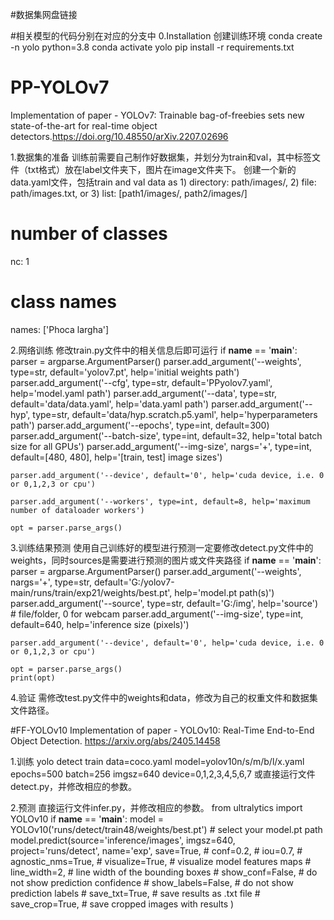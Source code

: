 #数据集网盘链接

#相关模型的代码分别在对应的分支中
0.Installation
创建训练环境
conda create -n yolo python=3.8
conda activate yolo
pip install -r requirements.txt


# PP-YOLOv7
Implementation of paper - YOLOv7: Trainable bag-of-freebies sets new state-of-the-art for real-time object detectors.https://doi.org/10.48550/arXiv.2207.02696

1.数据集的准备
训练前需要自己制作好数据集，并划分为train和val，其中标签文件（txt格式）放在label文件夹下，图片在image文件夹下。
创建一个新的data.yaml文件，包括train and val data as 1) directory: path/images/, 2) file: path/images.txt, or 3) list: [path1/images/, path2/images/]
# number of classes
nc: 1
# class names
names: ['Phoca largha']

2.网络训练
修改train.py文件中的相关信息后即可运行
if __name__ == '__main__':
    parser = argparse.ArgumentParser()
    parser.add_argument('--weights', type=str, default='yolov7.pt', help='initial weights path')
    parser.add_argument('--cfg', type=str, default='PPyolov7.yaml', help='model.yaml path')
    parser.add_argument('--data', type=str, default='data/data.yaml', help='data.yaml path')
    parser.add_argument('--hyp', type=str, default='data/hyp.scratch.p5.yaml', help='hyperparameters path')
    parser.add_argument('--epochs', type=int, default=300)
    parser.add_argument('--batch-size', type=int, default=32, help='total batch size for all GPUs')
    parser.add_argument('--img-size', nargs='+', type=int, default=[480, 480], help='[train, test] image sizes')
   
    parser.add_argument('--device', default='0', help='cuda device, i.e. 0 or 0,1,2,3 or cpu')
    
    parser.add_argument('--workers', type=int, default=8, help='maximum number of dataloader workers')

    opt = parser.parse_args()


3.训练结果预测
使用自己训练好的模型进行预测一定要修改detect.py文件中的weights，同时sources是需要进行预测的图片或文件夹路径
  if __name__ == '__main__':
    parser = argparse.ArgumentParser()
    parser.add_argument('--weights', nargs='+', type=str, default='G:/yolov7-main/runs/train/exp21/weights/best.pt', help='model.pt path(s)')
    parser.add_argument('--source', type=str, default='G:/img', help='source')  # file/folder, 0 for webcam
    parser.add_argument('--img-size', type=int, default=640, help='inference size (pixels)')
    
    parser.add_argument('--device', default='0', help='cuda device, i.e. 0 or 0,1,2,3 or cpu')
    
    opt = parser.parse_args()
    print(opt)
4.验证
需修改test.py文件中的weights和data，修改为自己的权重文件和数据集文件路径。



#FF-YOLOv10
Implementation of paper - YOLOv10: Real-Time End-to-End Object Detection. https://arxiv.org/abs/2405.14458

1.训练
yolo detect train data=coco.yaml model=yolov10n/s/m/b/l/x.yaml epochs=500 batch=256 imgsz=640 device=0,1,2,3,4,5,6,7
或直接运行文件detect.py，并修改相应的参数。

2.预测
直接运行文件infer.py，并修改相应的参数。
from ultralytics import YOLOv10
if __name__ == '__main__':
    model = YOLOv10('runs/detect/train48/weights/best.pt') # select your model.pt path
    model.predict(source='inference/images',
                  imgsz=640,
                  project='runs/detect',
                  name='exp',
                  save=True,
                  # conf=0.2,
                  # iou=0.7,
                  # agnostic_nms=True,
                  # visualize=True, # visualize model features maps
                  # line_width=2, # line width of the bounding boxes
                  # show_conf=False, # do not show prediction confidence
                  # show_labels=False, # do not show prediction labels
                  # save_txt=True, # save results as .txt file
                  # save_crop=True, # save cropped images with results
                )










